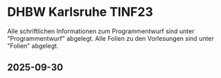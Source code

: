 # DHBW Karlsruhe TINF23

Alle schriftlichen Informationen zum Programmentwurf sind unter "Programmentwurf" abgelegt. Alle Folien zu den Vorlesungen sind unter "Folien" abgelegt.

## 2025-09-30


